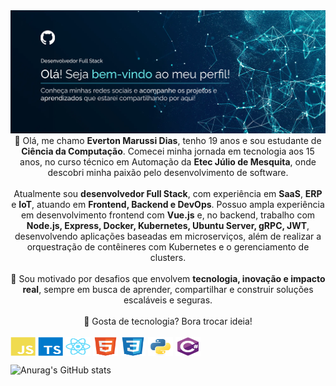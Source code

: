 <img src="https://github.com/EvertonMarussi/EvertonMarussi/blob/main/header2.png" alt="Mokkapps GitHub README header image">

<div align="center"> 👋 Olá, me chamo <b>Everton Marussi Dias</b>, tenho 19 anos e sou estudante de <b>Ciência da Computação</b>. Comecei minha jornada em tecnologia aos 15 anos, no curso técnico em Automação da <b>Etec Júlio de Mesquita</b>, onde descobri minha paixão pelo desenvolvimento de software. <br> <br> Atualmente sou <b>desenvolvedor Full Stack</b>, com experiência em <b>SaaS</b>, <b>ERP</b> e <b>IoT</b>, atuando em <b>Frontend, Backend e DevOps</b>. Possuo ampla experiência em desenvolvimento frontend com <b>Vue.js</b> e, no backend, trabalho com <b>Node.js, Express, Docker, Kubernetes, Ubuntu Server, gRPC, JWT</b>, desenvolvendo aplicações baseadas em microserviços, além de realizar a orquestração de contêineres com Kubernetes e o gerenciamento de clusters. <br> <br> 🚀 Sou motivado por desafios que envolvem <b>tecnologia, inovação e impacto real</b>, sempre em busca de aprender, compartilhar e construir soluções escaláveis e seguras. <br> <br> 💬 Gosta de tecnologia? Bora trocar ideia! </div>




  

<div style="display: inline_block"><br>
  <img align="center" alt="Rafa-Js" height="30" width="40" src="https://raw.githubusercontent.com/devicons/devicon/master/icons/javascript/javascript-plain.svg">
  <img align="center" alt="Rafa-Ts" height="30" width="40" src="https://raw.githubusercontent.com/devicons/devicon/master/icons/typescript/typescript-plain.svg">
  <img align="center" alt="Rafa-React" height="30" width="40" src="https://raw.githubusercontent.com/devicons/devicon/master/icons/react/react-original.svg">
  <img align="center" alt="Rafa-HTML" height="30" width="40" src="https://raw.githubusercontent.com/devicons/devicon/master/icons/html5/html5-original.svg">
  <img align="center" alt="Rafa-CSS" height="30" width="40" src="https://raw.githubusercontent.com/devicons/devicon/master/icons/css3/css3-original.svg">
  <img align="center" alt="Rafa-Python" height="30" width="40" src="https://raw.githubusercontent.com/devicons/devicon/master/icons/python/python-original.svg">
  <img align="center" alt="Rafa-Csharp" height="30" width="40" src="https://raw.githubusercontent.com/devicons/devicon/master/icons/csharp/csharp-original.svg">
</div>

![Anurag's GitHub stats](https://github-readme-stats.vercel.app/api?username=EvertonMarussi&show_icons=true&theme=tokyonight&count_private=true)
